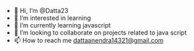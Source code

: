 - 👋 Hi, I’m @Datta23
- 👀 I’m interested in learning
- 🌱 I’m currently learning javascript
- 💞️ I’m looking to collaborate on projects related to java script
- 📫 How to reach me dattaanendra14321@gmail.com

<!---
Datta23/Datta23 is a ✨ special ✨ repository because its `README.md` (this file) appears on your GitHub profile.
You can click the Preview link to take a look at your changes.
--->
